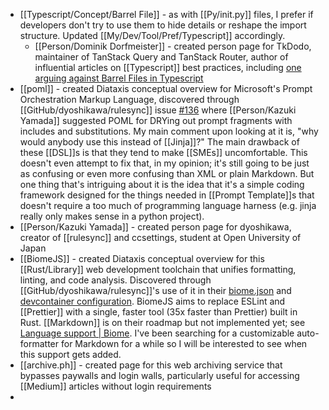 - [[Typescript/Concept/Barrel File]] - as with [[Py/init.py]] files, I prefer if developers don't try to use them to hide details or reshape the import structure. Updated [[My/Dev/Tool/Pref/Typescript]] accordingly.
	- [[Person/Dominik Dorfmeister]] - created person page for TkDodo, maintainer of TanStack Query and TanStack Router, author of influential articles on [[Typescript]] best practices, including [one arguing against Barrel Files in Typescript](https://tkdodo.eu/blog/please-stop-using-barrel-files)
- [[poml]] - created Diataxis conceptual overview for Microsoft's Prompt Orchestration Markup Language, discovered through [[GitHub/dyoshikawa/rulesync]] issue [#136](https://github.com/dyoshikawa/rulesync/issues/136) where [[Person/Kazuki Yamada]] suggested POML for DRYing out prompt fragments with includes and substitutions. My main comment upon looking at it is, "why would anybody use this instead of [[Jinja]]?" The main drawback of these [[DSL]]s is that they tend to make [[SMEs]] uncomfortable. This doesn't even attempt to fix that, in my opinion; it's still going to be just as confusing or even more confusing than XML or plain Markdown. But one thing that's intriguing about it is the idea that it's a simple coding framework designed for the things needed in [[Prompt Template]]s that doesn't require a too much of programming language harness (e.g. jinja really only makes sense in a python project).
- [[Person/Kazuki Yamada]] - created person page for dyoshikawa, creator of [[rulesync]] and ccsettings, student at Open University of Japan
- [[BiomeJS]] - created Diataxis conceptual overview for this [[Rust/Library]] web development toolchain that unifies formatting, linting, and code analysis. Discovered through [[GitHub/dyoshikawa/rulesync]]'s use of it in their [biome.json](https://github.com/dyoshikawa/rulesync/blob/main/biome.json) and [devcontainer configuration](https://github.com/dyoshikawa/rulesync/blob/main/.devcontainer/devcontainer.json#L16). BiomeJS aims to replace ESLint and [[Prettier]] with a single, faster tool (35x faster than Prettier) built in Rust. [[Markdown]] is on their roadmap but not implemented yet; see [Language support | Biome](https://biomejs.dev/internals/language-support/). I've been searching for a customizable auto-formatter for Markdown for a while so I will be interested to see when this support gets added.
- [[archive.ph]] - created page for this web archiving service that bypasses paywalls and login walls, particularly useful for accessing [[Medium]] articles without login requirements
-